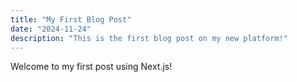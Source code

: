 ```yaml
---
title: "My First Blog Post"
date: "2024-11-24"
description: "This is the first blog post on my new platform!"
---
```

Welcome to my first post using Next.js!

